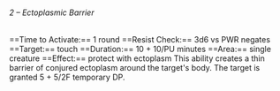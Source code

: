 ###### 2 – Ectoplasmic Barrier
==Time to Activate:== 1 round
==Resist Check:== 3d6 vs PWR negates
==Target:== touch
==Duration:== 10 + 10/PU minutes
==Area:== single creature
==Effect:== protect with ectoplasm
This ability creates a thin barrier of conjured ectoplasm around the target's body. The target is granted 5 + 5/2F temporary DP.
